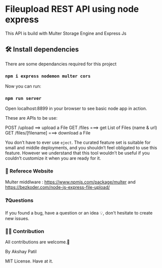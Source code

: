 # Fileupload REST API using node express

This API is build with Multer Storage Engine and  Express Js

## 🛠 Install dependencies

There are some dependancies required for this project  

### `npm i express nodemon multer cors` 


Now you can run:

### `npm run server`

Open localhost:8899 in your browser to see basic node app in action.

These are APIs to be use:

POST	/upload	        ==> upload a File
GET	/files	          ===> get List of Files (name & url)
GET	/files/[filename]	===> download a File

You don’t have to ever use `eject`. The curated feature set is suitable for small and middle deployments, and you shouldn’t feel obligated to use this feature. However we understand that this tool wouldn’t be useful if you couldn’t customize it when you are ready for it.


###  📎 Referece Website

Multer middlware : https://www.npmjs.com/package/multer and https://bezkoder.com/node-js-express-file-upload/


### ❓Questions
If you found a bug, have a question or an idea 💡, don't hesitate to create new issues.

### 👍🏻 Contribution

All contributions are welcome.🙏



By Akshay Patil

MIT License. Have at it.

